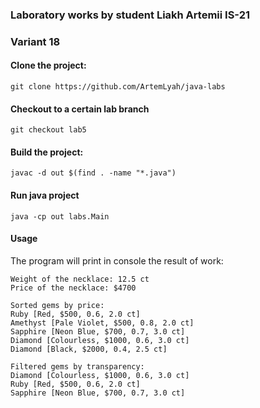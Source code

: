 ### Laboratory works by student Liakh Artemii IS-21
### Variant 18

#### Clone the project:
```
git clone https://github.com/ArtemLyah/java-labs
```
#### Checkout to a certain lab branch
```
git checkout lab5
```
#### Build the project:
```
javac -d out $(find . -name "*.java") 
```

#### Run java project
```
java -cp out labs.Main 
```

#### Usage
The program will print in console the result of work:
```
Weight of the necklace: 12.5 ct
Price of the necklace: $4700

Sorted gems by price:
Ruby [Red, $500, 0.6, 2.0 ct]
Amethyst [Pale Violet, $500, 0.8, 2.0 ct]
Sapphire [Neon Blue, $700, 0.7, 3.0 ct]
Diamond [Colourless, $1000, 0.6, 3.0 ct]
Diamond [Black, $2000, 0.4, 2.5 ct]

Filtered gems by transparency:
Diamond [Colourless, $1000, 0.6, 3.0 ct]
Ruby [Red, $500, 0.6, 2.0 ct]
Sapphire [Neon Blue, $700, 0.7, 3.0 ct]
```